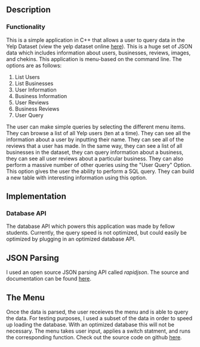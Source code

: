 ## Description

### Functionality
This is a simple application in C++ that allows a user to query data in the Yelp Dataset (view the yelp dataset online [here](https://www.yelp.com/dataset/challenge)). This is a huge set of JSON data which includes information about users, businesses, reviews, images, and chekins. This application is menu-based on the command line. The options are as follows:
1. List Users
2. List Businesses
3. User Information 
4. Business Information
5. User Reviews
6. Business Reviews
7. User Query

The user can make simple queries by selecting the different menu items. They can browse a list of all Yelp users (ten at a time). They can see all the information about a user by inputting their name. They can see all of the reviews that a user has made. In the same way, they can see a list of all businesses in the dataset, they can query information about a business, they can see all user reviews about a particular business. They can also perform a massive number of other queries using the "User Query" Option. This option gives the user the ability to perform a SQL query. They can build a new table with interesting information using this option.

## Implementation 

### Database API
The database API which powers this application was made by fellow students. Currently, the query speed is not optimized, but could easily be optimized by plugging in an optimized database API. 

## JSON Parsing
I used an open source JSON parsing API called *rapidjson*. The source and documentation can be found [here](https://github.com/Tencent/rapidjson/).

## The Menu
Once the data is parsed, the user receieves the menu and is able to query the data. For testing purposes, I used a subset of the data in order to speed up loading the database. With an optimized database this will not be necessary. The menu takes user input, applies a switch statment, and runs the corresponding function. Check out the source code on github [here](https://github.com/grantsingleton/Database-Application).

